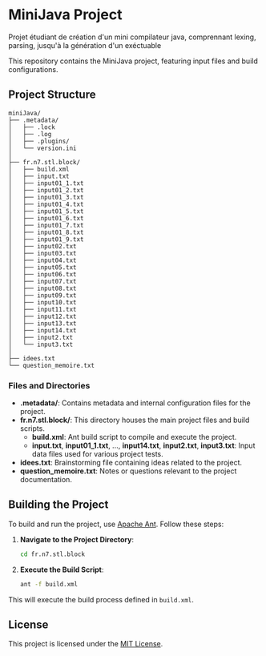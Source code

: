 # MiniJava Project

Projet étudiant de création d'un mini compilateur java, comprennant lexing, parsing, jusqu'à la génération d'un exéctuable

This repository contains the MiniJava project, featuring input files and build configurations.

## Project Structure

```plaintext
miniJava/
├── .metadata/
│   ├── .lock
│   ├── .log
│   ├── .plugins/
│   └── version.ini
│
├── fr.n7.stl.block/
│   ├── build.xml
│   ├── input.txt
│   ├── input01_1.txt
│   ├── input01_2.txt
│   ├── input01_3.txt
│   ├── input01_4.txt
│   ├── input01_5.txt
│   ├── input01_6.txt
│   ├── input01_7.txt
│   ├── input01_8.txt
│   ├── input01_9.txt
│   ├── input02.txt
│   ├── input03.txt
│   ├── input04.txt
│   ├── input05.txt
│   ├── input06.txt
│   ├── input07.txt
│   ├── input08.txt
│   ├── input09.txt
│   ├── input10.txt
│   ├── input11.txt
│   ├── input12.txt
│   ├── input13.txt
│   ├── input14.txt
│   ├── input2.txt
│   └── input3.txt
│
├── idees.txt
└── question_memoire.txt
```

### Files and Directories

- **.metadata/**: Contains metadata and internal configuration files for the project.
- **fr.n7.stl.block/**: This directory houses the main project files and build scripts.
  - **build.xml**: Ant build script to compile and execute the project.
  - **input.txt**, **input01_1.txt**, ..., **input14.txt**, **input2.txt**, **input3.txt**: Input data files used for various project tests.
- **idees.txt**: Brainstorming file containing ideas related to the project.
- **question_memoire.txt**: Notes or questions relevant to the project documentation.

## Building the Project

To build and run the project, use [Apache Ant](https://ant.apache.org/). Follow these steps:

1. **Navigate to the Project Directory**:

    ```bash
    cd fr.n7.stl.block
    ```

2. **Execute the Build Script**:

    ```bash
    ant -f build.xml
    ```

This will execute the build process defined in `build.xml`.

## License

This project is licensed under the [MIT License](LICENSE).
